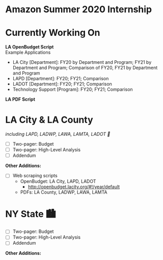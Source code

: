 # Amazon Summer 2020 Internship

# Currently Working On
**LA OpenBudget Script**  
Example Applications
- LA City [Department]: FY20 by Department and Program; FY21 by Department and Program; Comparison of FY20, FY21 by Department and Program  
- LAPD [Department]: FY20; FY21; Comparison  
- LADOT [Department]: FY20; FY21; Comparison  
- Technology Support [Program]: FY20; FY21; Comparison  

**LA PDF Script**

# LA City & LA County
*including LAPD, LADWP, LAWA, LAMTA, LADOT 🌇*
* [ ] Two-pager: Budget  
* [ ] Two-pager: High-Level Analysis  
* [ ] Addendum  

**Other Additions:** 
* [ ] Web scraping scripts
  - OpenBudget: LA City, LAPD, LADOT
    - http://openbudget.lacity.org/#!/year/default
  - PDFs: LA County, LADWP, LAWA, LAMTA

# NY State 🏙
* [ ] Two-pager: Budget  
* [ ] Two-pager: High-Level Analysis  
* [ ] Addendum  

**Other Additions:** 
